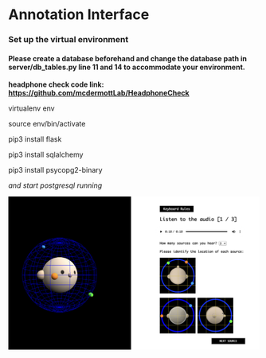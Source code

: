 # Annotation Interface

### Set up the virtual environment

#### Please create a database beforehand and change the database path in server/db_tables.py line 11 and 14 to accommodate your environment.

**headphone check code link: https://github.com/mcdermottLab/HeadphoneCheck**

virtualenv env

source env/bin/activate

pip3 install flask

pip3 install sqlalchemy

pip3 install psycopg2-binary

*and start postgresql running*

![Alt text](templates/img/page_sample.png?raw=true)
